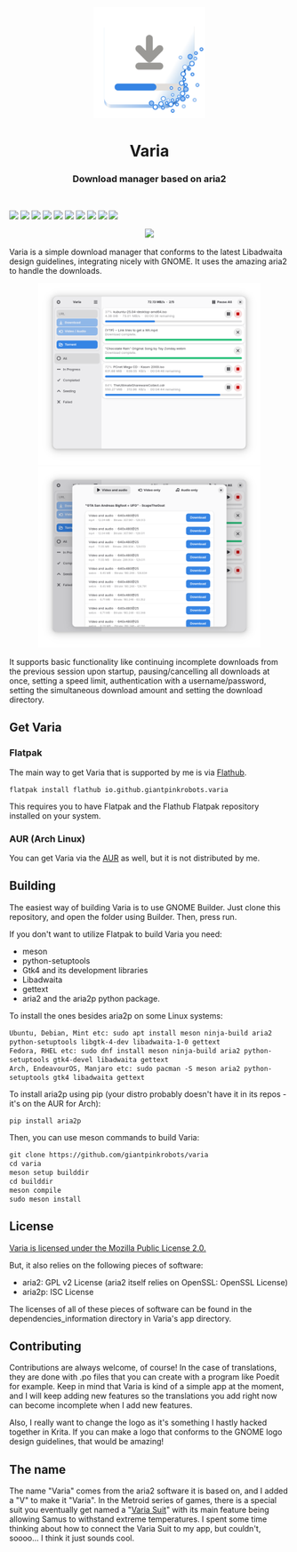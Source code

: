 <p align="center"><img src="https://raw.githubusercontent.com/giantpinkrobots/varia/main/data/icons/hicolor/scalable/apps/io.github.giantpinkrobots.varia.svg" width=200 /></p>
<h1 align="center">Varia</h1>
<h3 align="center">Download manager based on aria2</h3>
<br>

<p align="center">
  
![](https://img.shields.io/github/commits-since/giantpinkrobots/varia/latest/main?label=commits%20since%20latest%20release)  ![](https://img.shields.io/github/forks/giantpinkrobots/varia.svg)  ![](https://img.shields.io/github/stars/giantpinkrobots/varia.svg)  ![](https://img.shields.io/github/watchers/giantpinkrobots/varia.svg)  ![](https://img.shields.io/github/issues/giantpinkrobots/varia.svg)  ![](https://img.shields.io/github/issues-closed/giantpinkrobots/varia.svg)  ![](https://img.shields.io/github/issues-pr/giantpinkrobots/varia.svg)  ![](https://img.shields.io/github/issues-pr-closed/giantpinkrobots/varia.svg)  ![](https://img.shields.io/github/license/giantpinkrobots/varia.svg)  ![](https://img.shields.io/github/followers/giantpinkrobots.svg?style=social&label=Follow&maxAge=2592000)

</p>

<p align="center"><a href="https://flathub.org/apps/io.github.giantpinkrobots.varia"><img src="https://dl.flathub.org/assets/badges/flathub-badge-i-en.svg" width=300 /></a></p>

Varia is a simple download manager that conforms to the latest Libadwaita design guidelines, integrating nicely with GNOME. It uses the amazing aria2 to handle the downloads.

<p float="left" align="middle">
  <img src="https://raw.githubusercontent.com/giantpinkrobots/varia/main/screenshots/Screenshot-Varia-1.png" width=400 />
  <img src="https://raw.githubusercontent.com/giantpinkrobots/varia/main/screenshots/Screenshot-Varia-2.png" width=400 />
</p>

It supports basic functionality like continuing incomplete downloads from the previous session upon startup, pausing/cancelling all downloads at once, setting a speed limit, authentication with a username/password, setting the simultaneous download amount and setting the download directory.

## Get Varia

### Flatpak
The main way to get Varia that is supported by me is via [Flathub](https://flathub.org/apps/io.github.giantpinkrobots.varia).
```
flatpak install flathub io.github.giantpinkrobots.varia
```
This requires you to have Flatpak and the Flathub Flatpak repository installed on your system.

### AUR (Arch Linux)
You can get Varia via the [AUR](https://aur.archlinux.org/packages/varia) as well, but it is not distributed by me.

## Building

The easiest way of building Varia is to use GNOME Builder. Just clone this repository, and open the folder using Builder. Then, press run.

If you don't want to utilize Flatpak to build Varia you need:
- meson
- python-setuptools
- Gtk4 and its development libraries
- Libadwaita
- gettext
- aria2 and the aria2p python package.

To install the ones besides aria2p on some Linux systems:
```
Ubuntu, Debian, Mint etc: sudo apt install meson ninja-build aria2 python-setuptools libgtk-4-dev libadwaita-1-0 gettext
Fedora, RHEL etc: sudo dnf install meson ninja-build aria2 python-setuptools gtk4-devel libadwaita gettext
Arch, EndeavourOS, Manjaro etc: sudo pacman -S meson aria2 python-setuptools gtk4 libadwaita gettext
```
To install aria2p using pip (your distro probably doesn't have it in its repos - it's on the AUR for Arch):
```
pip install aria2p
```
Then, you can use meson commands to build Varia:
```
git clone https://github.com/giantpinkrobots/varia
cd varia
meson setup builddir
cd builddir
meson compile
sudo meson install
```

## License

<a href=https://github.com/giantpinkrobots/varia/blob/main/LICENSE>Varia is licensed under the Mozilla Public License 2.0.</a>

But, it also relies on the following pieces of software:
- aria2: GPL v2 License (aria2 itself relies on OpenSSL: OpenSSL License)
- aria2p: ISC License

The licenses of all of these pieces of software can be found in the dependencies_information directory in Varia's app directory.

## Contributing

Contributions are always welcome, of course! In the case of translations, they are done with .po files that you can create with a program like Poedit for example. Keep in mind that Varia is kind of a simple app at the moment, and I will keep adding new features so the translations you add right now can become incomplete when I add new features.

Also, I really want to change the logo as it's something I hastly hacked together in Krita. If you can make a logo that conforms to the GNOME logo design guidelines, that would be amazing!

## The name

The name "Varia" comes from the aria2 software it is based on, and I added a "V" to make it "Varia". In the Metroid series of games, there is a special suit you eventually get named a "<a href=https://metroid.fandom.com/wiki/Varia_Suit>Varia Suit</a>" with its main feature being allowing Samus to withstand extreme temperatures. I spent some time thinking about how to connect the Varia Suit to my app, but couldn't, soooo... I think it just sounds cool.


